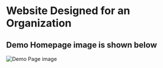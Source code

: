 # Website Designed for an Organization
## Demo Homepage image is shown below
![Demo Page image](https://github.com/amalmohan542/organization-website/blob/master/assets/img/demoPage.png)

